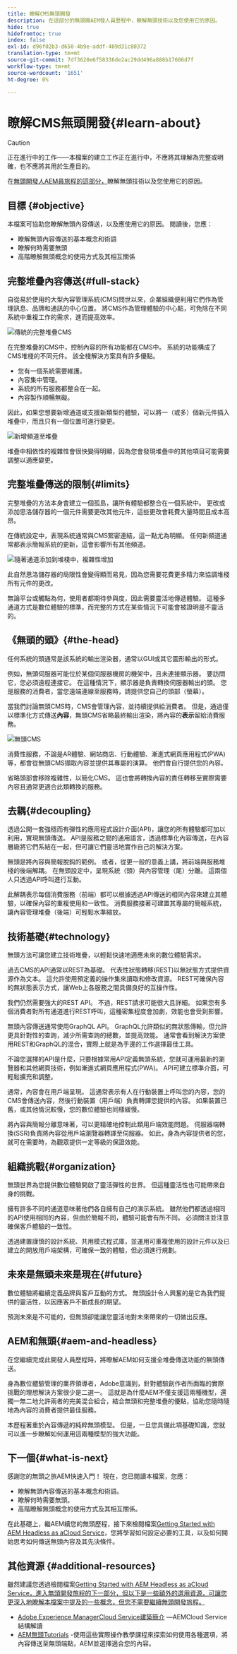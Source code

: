 ```yaml
---
title: 瞭解CMS無頭開發
description: 在這部分的無頭開AEM發人員歷程中，瞭解無頭技術以及您使用它的原因。
hide: true
hidefromtoc: true
index: false
exl-id: d96f02b3-d650-4b9e-addf-409d31c80372
translation-type: tm+mt
source-git-commit: 7df3620e6f58336de2ac29dd496a888b17606d7f
workflow-type: tm+mt
source-wordcount: '1651'
ht-degree: 0%

---
```


# 瞭解CMS無頭開發{#learn-about}

>[!CAUTION]
>
>正在進行中的工作——本檔案的建立工作正在進行中，不應將其理解為完整或明確，也不應將其用於生產目的。

在[無頭開發人AEM員旅程的這部分，](overview.md)瞭解無頭技術以及您使用它的原因。

## 目標 {#objective}

本檔案可協助您瞭解無頭內容傳送，以及應使用它的原因。 閱讀後，您應：

* 瞭解無頭內容傳送的基本概念和術語
* 瞭解何時需要無頭
* 高階瞭解無頭概念的使用方式及其相互關係

## 完整堆疊內容傳送{#full-stack}

自從易於使用的大型內容管理系統(CMS)問世以來，企業組織便利用它們作為管理訊息、品牌和通訊的中心位置。 將CMS作為管理體驗的中心點，可免除在不同系統中重複工作的需求，進而提高效率。

![傳統的完整堆疊CMS](assets/full-stack.png)

在完整堆疊的CMS中，控制內容的所有功能都在CMS中。 系統的功能構成了CMS堆棧的不同元件。 該全棧解決方案具有許多優點。

* 您有一個系統需要維護。
* 內容集中管理。
* 系統的所有服務都整合在一起。
* 內容製作順暢無礙。

因此，如果您想要新增通道或支援新類型的體驗，可以將一（或多）個新元件插入堆疊中，而且只有一個位置可進行變更。

![新增頻道至堆疊](assets/adding-channel.png)

堆疊中相依性的複雜性會很快變得明顯，因為您會發現堆疊中的其他項目可能需要調整以適應變更。

## 完整堆疊傳送的限制{#limits}

完整堆疊的方法本身會建立一個孤島，讓所有體驗都整合在一個系統中。 更改或添加思洛儲存器的一個元件需要更改其他元件，這些更改會耗費大量時間且成本高昂。

在傳統設定中，表現系統通常與CMS緊密連結，這一點尤為明顯。 任何新頻道通常都表示簡報系統的更新，這會影響所有其他頻道。

![隨著通道添加到堆棧中，複雜性增加](assets/presentation-complexity.png)

此自然思洛儲存器的局限性會變得顯而易見，因為您需要花費更多精力來協調堆棧所有元件的更改。

無論平台或觸點為何，使用者都期待參與度，因此需要靈活地傳遞體驗。  這種多通道方式是數位體驗的標準，而完整的方式在某些情況下可能會被證明是不靈活的。

## 《無頭的頭》{#the-head}

任何系統的頭通常是該系統的輸出渲染器，通常以GUI或其它圖形輸出的形式。

例如，無頭伺服器可能位於某個伺服器機房的機架中，且未連接顯示器。 要訪問它，您必須遠程連接它。 在這種情況下，顯示器是負責轉換伺服器輸出的頭。 您是服務的消費者，當您遠端連線至服務時，請提供您自己的頭部（螢幕）。

當我們討論無頭CMS時，CMS會管理內容，並持續提供給消費者。 但是，通過僅以標準化方式傳送&#x200B;**內容**，無頭CMS省略最終輸出渲染，將內容的&#x200B;**表示**&#x200B;留給消費服務。

![無頭CMS](assets/headless-cms.png)

消費性服務，不論是AR體驗、網站商店、行動體驗、漸進式網頁應用程式(PWA)等，都會從無頭CMS擷取內容並提供其專屬的演算。 他們會自行提供您的內容。

省略頭部會移除複雜性，以簡化CMS。 這也會將轉換內容的責任轉移至實際需要內容且通常更適合此類轉換的服務。

## 去耦{#decoupling}

透過公開一套強穩而有彈性的應用程式設計介面(API)，讓您的所有體驗都可加以利用，實現無頭傳送。 API是服務之間的通用語言，透過標準化內容傳送，在內容層級將它們系結在一起，但可讓它們靈活地實作自己的解決方案。

無頭是將內容與簡報脫鈎的範例。 或者，從更一般的意義上講，將前端與服務堆棧的後端解耦。 在無頭設定中，呈現系統（頭）與內容管理（尾）分離。 這兩個人只透過API呼叫進行互動。

此解耦表示每個消費服務（前端）都可以根據透過API傳送的相同內容來建立其體驗，以確保內容的重複使用和一致性。 消費服務接著可建置其專屬的簡報系統，讓內容管理堆疊（後端）可輕鬆水準縮放。

## 技術基礎{#technology}

無頭方法可讓您建立技術堆疊，以輕鬆快速地適應未來的數位體驗需求。

過去CMS的API通常以REST為基礎。 代表性狀態轉移(REST)以無狀態方式提供資源作為文本。 這允許使用預定義的操作集來讀取和修改資源。 REST可確保內容的無狀態表示方式，讓Web上各服務之間具備良好的互操作性。

我們仍然需要強大的REST API。 不過，REST請求可能很大且詳細。 如果您有多個消費者對所有通道進行REST呼叫，這種密集程度會加劇，效能也會受到影響。

無頭內容傳送通常使用GraphQL API。 GraphQL允許類似的無狀態傳輸，但允許更具針對性的查詢，減少所需查詢的總數，並提高效能。 通常會看到解決方案使用REST和GraphQL的混合，實際上就是為手邊的工作選擇最佳工具。

不論您選擇的API是什麼，只要根據常用API定義無頭系統，您就可運用最新的瀏覽器和其他網頁技術，例如漸進式網頁應用程式(PWA)。 API可建立標準介面，可輕鬆擴充和調整。

通常，內容會在用戶端呈現。 這通常表示有人在行動裝置上呼叫您的內容，您的CMS會傳送內容，然後行動裝置（用戶端）負責轉譯您提供的內容。 如果裝置已舊，或其他情況較慢，您的數位體驗也同樣緩慢。

將內容與簡報分離意味著，可以更精確地控制此類用戶端效能問題。 伺服器端轉換(SSR)負責將內容從用戶端瀏覽器轉譯至伺服器。 如此，身為內容提供者的您，就可在需要時，為觀眾提供一定等級的保證效能。

## 組織挑戰{#organization}

無頭世界為您提供數位體驗開啟了靈活彈性的世界。 但這種靈活性也可能帶來自身的挑戰。

擁有許多不同的通道意味著他們各自擁有自己的演示系統。 雖然他們都透過相同的API使用相同的內容，但由於簡報不同，體驗可能會有所不同。 必須關注並注意確保客戶體驗的一致性。

透過建置謹慎的設計系統、共用模式程式庫，並運用可重複使用的設計元件以及已建立的開放用戶端架構，可確保一致的體驗，但必須進行規劃。

## 未來是無頭未來是現在{#future}

數位體驗將繼續定義品牌與客戶互動的方式。 無頭設計令人興奮的是它為我們提供的靈活性，以因應客戶不斷成長的期望。

預測未來是不可能的，但無頭卻能讓您靈活地對未來帶來的一切做出反應。

## AEM和無頭{#aem-and-headless}

在您繼續完成此開發人員歷程時，將瞭解AEM如何支援全堆疊傳送功能的無頭傳送。

身為數位體驗管理的業界領導者，Adobe意識到，針對體驗創作者所面臨的實際挑戰的理想解決方案很少是二選一。 這就是為什麼AEM不僅支援這兩種機型，還獨一無二地允許兩者的完美混合組合，結合無頭和完整堆疊的優點，協助您隨時隨地為內容的消費者提供最佳服務。

本歷程著重於內容傳遞的純粹無頭模型。 但是，一旦您具備此項基礎知識，您就可以進一步瞭解如何運用這兩種模型的強大功能。

## 下一個{#what-is-next}

感謝您的無頭之旅AEM快速入門！ 現在，您已閱讀本檔案，您應：

* 瞭解無頭內容傳送的基本概念和術語。
* 瞭解何時需要無頭。
* 高階瞭解無頭概念的使用方式及其相互關係。

在此基礎上，繼AEM續您的無頭歷程，接下來檢閱檔案[Getting Started with AEM Headless as aCloud Service](getting-started.md)，您將學習如何設定必要的工具，以及如何開始思考如何傳送無頭內容及其先決條件。

## 其他資源 {#additional-resources}

雖然建議您透過檢閱檔案[Getting Started with AEM Headless as aCloud Service，進入無頭開發旅程的下一部分，但以下是一些額外的選用資源，可讓您更深入地瞭解本檔案中提及的一些概念，但您不需要繼續無頭開發旅程。](getting-started.md)

* [Adobe Experience ManagerCloud Service建築簡介](/help/core-concepts/architecture.md) —AEMCloud Service結構解讀
* [AEM無頭Tutorials](https://experienceleague.adobe.com/docs/experience-manager-learn/getting-started-with-aem-headless/overview.html) -使用這些實際操作教學課程來探索如何使用各種選項，將內容傳送至無頭端點，AEM並選擇適合您的內容。
